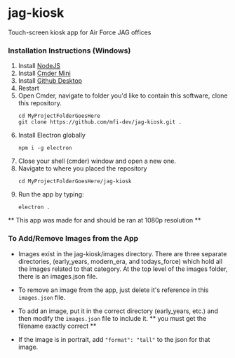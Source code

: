 # jag-kiosk
Touch-screen kiosk app for Air Force JAG offices

### Installation Instructions (Windows) 
1. Install [NodeJS](https://nodejs.org)
2. Install [Cmder Mini](http://cmder.net)
3. Install [Github Desktop](https://desktop.github.com/)
4. Restart
5. Open Cmder, navigate to folder you'd like to contain this software, clone this repository.
   ```
   cd MyProjectFolderGoesHere
   git clone https://github.com/mfi-dev/jag-kiosk.git .
   ```
6. Install Electron globally
   ```
   npm i -g electron
   ```
7. Close your shell (cmder) window and open a new one.
8. Navigate to where you placed the repository
   ```
   cd MyProjectFolderGoesHere/jag-kiosk
   ```
9. Run the app by typing:
   ```
   electron .
   ```
  
** This app was made for and should be ran at 1080p resolution **


### To Add/Remove Images from the App
- Images exist in the jag-kiosk/images directory. There are three separate directories, (early_years, modern_era, and todays_force) which hold all the images related to that category. At the top level of the images folder, there is an images.json file. 

- To remove an image from the app, just delete it's reference in this `images.json` file.

- To add an image, put it in the correct directory (early_years, etc.) and then modify the `images.json` file to include it. ** you must get the filename exactly correct **

- If the image is in portrait, add `"format": "tall"` to the json for that image.
